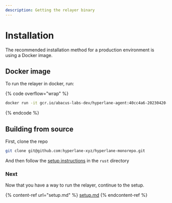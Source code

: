 ```yaml
---
description: Getting the relayer binary
---
```


# Installation

The recommended installation method for a production environment is using a Docker image.

## Docker image

To run the relayer in docker, run:

{% code overflow="wrap" %}
```bash
docker run -it gcr.io/abacus-labs-dev/hyperlane-agent:40cc4a6-20230420-080111 ./relayer
```
{% endcode %}

## Building from source

First, clone the repo

```sh
git clone git@github.com:hyperlane-xyz/hyperlane-monorepo.git
```

And then follow the [setup instructions](https://github.com/hyperlane-xyz/hyperlane-monorepo/blob/main/rust/README.md#setup) in the `rust` directory

### Next

Now that you have a way to run the relayer, continue to the setup.

{% content-ref url="setup.md" %}
[setup.md](setup.md)
{% endcontent-ref %}
